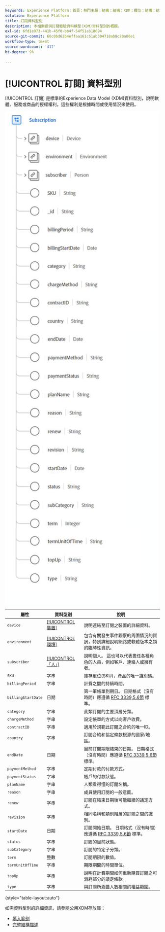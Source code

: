 ```yaml
---
keywords: Experience Platform；首頁；熱門主題；結構；結構；XDM；欄位；結構；結構；訂閱；資料型別；資料型別；
solution: Experience Platform
title: 訂閱資料型別
description: 本檔案提供訂閱體驗資料模型(XDM)資料型別的概觀。
exl-id: 6fd1e073-441b-45f0-bb4f-54f51ab18694
source-git-commit: 60c0bd62b4effaa161c61ab304718ab8c20a06e1
workflow-type: tm+mt
source-wordcount: '417'
ht-degree: 9%

---
```


# [!UICONTROL 訂閱] 資料型別

[!UICONTROL 訂閱] 是標準的Experience Data Model (XDM)資料型別，說明軟體、服務或商品的授權權利，這些權利是根據時間或使用情況來使用。

<img src="../images/data-types/subscription-data-type.png" width="500" /><br />

| 屬性 | 資料型別 | 說明 |
| --- | --- | --- |
| `device` | [[!UICONTROL 裝置]](./device.md) | 說明連結至訂閱之裝置的詳細資料。 |
| `environment` | [[!UICONTROL 環境]](./environment.md) | 包含有關發生事件觀察的周圍情況的資訊，特別詳細說明網路或軟體版本之類的臨時性資訊。 |
| `subscriber` | [[!UICONTROL 「人」]](./person.md) | 說明個人。 這也可以代表擔任各種角色的人員，例如客戶、連絡人或擁有者。 |
| `SKU` | 字串 | 庫存單位(SKU)，產品的唯一識別碼。 |
| `billingPeriod` | 字串 | 計費之間的持續時間。 |
| `billingStartDate` | 日期 | 第一筆帳單到期日。 日期格式（沒有時間）應遵循 [RFC 3339,5.6節](https://tools.ietf.org/html/rfc3339#section-5.6) 標準。 |
| `category` | 字串 | 此類訂閱的主要頂層分類。 |
| `chargeMethod` | 字串 | 設定帳單的方式以向客戶收費。 |
| `contractID` | 字串 | 適用於規範此訂閱之合約的唯一ID。 |
| `country` | 字串 | 訂閱合約和協定條款根源的國家/地區。 |
| `endDate` | 日期 | 目前訂閱期限結束的日期。 日期格式（沒有時間）應遵循 [RFC 3339,5.6節](https://tools.ietf.org/html/rfc3339#section-5.6) 標準。 |
| `paymentMethod` | 字串 | 定期付款的付款方式。 |
| `paymentStatus` | 字串 | 帳戶的付款狀態。 |
| `planName` | 字串 | 人類看得懂的訂閱名稱。 |
| `reason` | 字串 | 成員使用訂閱的一般意圖。 |
| `renew` | 字串 | 訂閱在結束日期後可能繼續的議定方式。 |
| `revision` | 字串 | 相同名稱和類別階層的訂閱之間的識別。 |
| `startDate` | 日期 | 訂閱開始日期。 日期格式（沒有時間）應遵循 [RFC 3339,5.6節](https://tools.ietf.org/html/rfc3339#section-5.6) 標準。 |
| `status` | 字串 | 訂閱的目前狀態。 |
| `subCategory` | 字串 | 訂閱的特定子分類。 |
| `term` | 整數 | 訂閱期限的數值。 |
| `termUnitOfTime` | 字串 | 期限期間的時間單位。 |
| `topUp` | 字串 | 說明在計費期間如何重新購買訂閱之可消耗部分的議定條款。 |
| `type` | 字串 | 與訂閱所涵蓋人數相關的權益範圍。 |

{style="table-layout:auto"}

如需資料型別的詳細資訊，請參閱公用XDM存放庫：

* [填入範例](https://github.com/adobe/xdm/blob/master/components/datatypes/industry-verticals/subscription.example.1.json)
* [完整結構描述](https://github.com/adobe/xdm/blob/master/components/datatypes/industry-verticals/subscription.schema.json)
